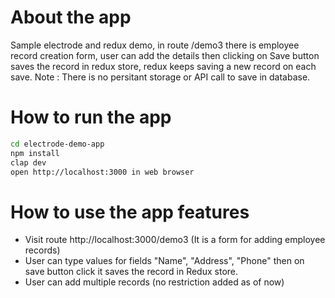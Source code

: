 # About the app

Sample electrode and redux demo, in route /demo3 there is employee record creation form, user can add the details then clicking on Save button saves the record in redux store, redux keeps saving a new record on each save.
Note : There is no persitant storage or API call to save in database.

# How to run the app

``` bash
cd electrode-demo-app
npm install
clap dev
open http://localhost:3000 in web browser

```

# How to use the app features

* Visit route http://localhost:3000/demo3 (It is a form for adding employee records)
* User can type values for fields "Name", "Address", "Phone" then on save button click it saves the record in Redux store.
* User can add multiple records (no restriction added as of now)


